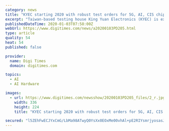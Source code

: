 ```yaml
---
category: news
title: "KYEC starting 2020 with robust test orders for 5G, AI, CIS chips"
excerpt: "Taiwan-based testing house King Yuan Electronics (KYEC) is expected to see its first-quarter 2020 revenues hit the highest record ever for the same quarter with monthly revenues to ramp up through October, driven by robust demand for testing handset, AI, CMOS image sensor ... IDMs and chipmakers for testing GPU, FPGA and CIS chips solutions ..."
publishedDateTime: 2020-01-03T07:58:00Z
webUrl: https://www.digitimes.com/news/a20200103PD205.html
type: article
quality: 54
heat: 54
published: false

provider:
  name: Digi Times
  domain: digitimes.com

topics:
  - AI
  - AI Hardware

images:
  - url: https://www.digitimes.com/newsshow/20200103PD205_files/2_r.jpg
    width: 336
    height: 224
    title: "KYEC starting 2020 with robust test orders for 5G, AI, CIS chips"

secured: "l5ZEhFwECJYxCmG/LbMa98ATwyQ0YsXx0EOxMe00vhAl+pE2RIYsmrjyosasJOwg7cUalMjqsF58yF+EvJyPm7cPQt/HD6fjagNleNDU4xUNpx4NX8/UeyJsjw8lgwn/WL2BbSgQtFEY8B5deMsZB+y21tGqjFByBgEavZ8C+YtP6785mnwCW53kRRNA3H1NiqEXFMYIkgpE0x/ocK/j7XcgjAMSmEG2d1zYZ1/Qmvw7M9/1Zvd+wnQDnwvJjDC7JiXVyTyXPlANikStex168UJrmvD4cGANnoHs9d8WLVNwC4IoVn2dMMWRBeNqvIpuPZGc2IQHAbZg7bfrrIx7kiig792KARiRvx+oWmbmgefFlZ1J8baemZYM6iga7QziiB4du+jPtWW3i3bPG2/t1jLW4xiBnIEcToDX4MLc/fYmujD5TkDhk9Q9CniSndXnHZ5223vUZhn5dfmRu7h8dQ==;dDlMMdP3o30zks2P2KRrQA=="
---
```


